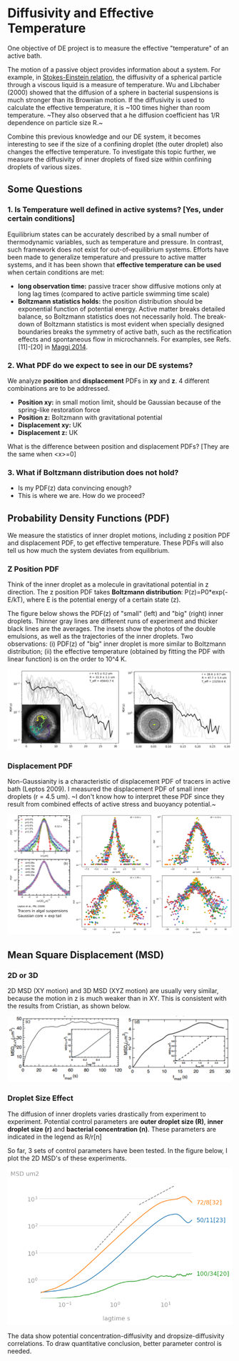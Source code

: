 # Diffusivity and Effective Temperature
One objective of DE project is to measure the effective "temperature" of an active bath.

The motion of a passive object provides information about a system.
For example, in [Stokes-Einstein relation](https://en.wikipedia.org/wiki/Einstein_relation_(kinetic_theory)), the diffusivity of a spherical particle through a viscous liquid is a measure of temperature.
Wu and Libchaber (2000) showed that the diffusion of a sphere in bacterial suspensions is much stronger than its Brownian motion.
If the diffusivity is used to calculate the effective temperature, it is \~100 times higher than room temperature.
~They also observed that a he diffusion coefficient has 1/R dependence on particle size R.~



Combine this previous knowledge and our DE system, it becomes interesting to see if the size of a confining droplet (the outer droplet) also changes the effective temperature.
To investigate this topic further, we measure the diffusivity of inner droplets of fixed size within confining droplets of various sizes.

## Some Questions

### 1. Is Temperature well defined in active systems? [Yes, under certain conditions]

Equilibrium states can be accurately described by a small number of thermodynamic variables, such as temperature and pressure.
In contrast, such framework does not exist for out-of-equilibrium systems.
Efforts have been made to generalize temperature and pressure to active matter systems,
and it has been shown that **effective temperature can be used** when certain conditions are met:

- **long observation time:** passive tracer show diffusive motions only at long lag times (compared to active particle swimming time scale)
- **Boltzmann statistics holds:** the position distribution should be exponential function of potential energy. Active matter breaks detailed balance, so Boltzmann statistics does not necessarily hold. The break-down of Boltzmann statistics is most evident when specially designed boundaries breaks the symmetry of active bath, such as the rectification effects and spontaneous flow in microchannels. For examples, see Refs.[11]-[20] in [Maggi 2014](https://journals.aps.org/prl/abstract/10.1103/PhysRevLett.113.238303).

### 2. What PDF do we expect to see in our DE systems?

We analyze **position** and **displacement** PDFs in **xy** and **z**.
4 different combinations are to be addressed.
- **Position xy:** in small motion limit, should be Gaussian because of the spring-like restoration force
- **Position z:** Boltzmann with gravitational potential
- **Displacement xy:** UK
- **Displacement z:** UK

What is the difference between position and displacement PDFs? [They are the same when \<x\>=0]

### 3. What if Boltzmann distribution does not hold?

- Is my PDF(z) data convincing enough?
- This is where we are. How do we proceed?

## Probability Density Functions (PDF)

We measure the statistics of inner droplet motions, including z position PDF and displacement PDF, to get effective temperature.
These PDFs will also tell us how much the system deviates from equilibrium.

### Z Position PDF

Think of the inner droplet as a molecule in gravitational potential in z direction.
The z position PDF takes **Boltzmann distribution**: P(z)=P0*exp(-E/kT), where E is the potential energy of a certain state (z).

The figure below shows the PDF(z) of "small" (left) and "big" (right) inner droplets.
Thinner gray lines are different runs of experiment and thicker black lines are the averages.
The insets show the photos of the double emulsions, as well as the trajectories of the inner droplets.
Two observations: (i) PDF(z) of "big" inner droplet is more similar to Boltzmann distribution; (ii) the effective temperature (obtained by fitting the PDF with linear function) is on the order to 10^4 K.

![PDFz](pdfz.png)

### Displacement PDF

Non-Gaussianity is a characteristic of displacement PDF of tracers in active bath (Leptos 2009).
I measured the displacement PDF of small inner droplets (r = 4.5 um).
~I don't know how to interpret these PDF since they result from combined effects of active stress and buoyancy potential.~

![PDFdx](pdf-dx.png)

## Mean Square Displacement (MSD)

### 2D or 3D
2D MSD (XY motion) and 3D MSD (XYZ motion) are usually very similar, because the motion in z is much weaker than in XY.
This is consistent with the results from Cristian, as shown below.

![MSD-xyz](MSD-xyz.png)


### Droplet Size Effect
The diffusion of inner droplets varies drastically from experiment to experiment.
Potential control parameters are **outer droplet size (R)**, **inner droplet size (r)** and **bacterial concentration (n)**. These parameters are indicated in the legend as R/r[n]

So far, 3 sets of control parameters have been tested.
In the figure below, I plot the 2D MSD's of these experiments.

![MSD 3 experiments](MSD-multi.png)

The data show potential concentration-diffusivity and dropsize-diffusivity correlations.
To draw quantitative conclusion, better parameter control is needed.
